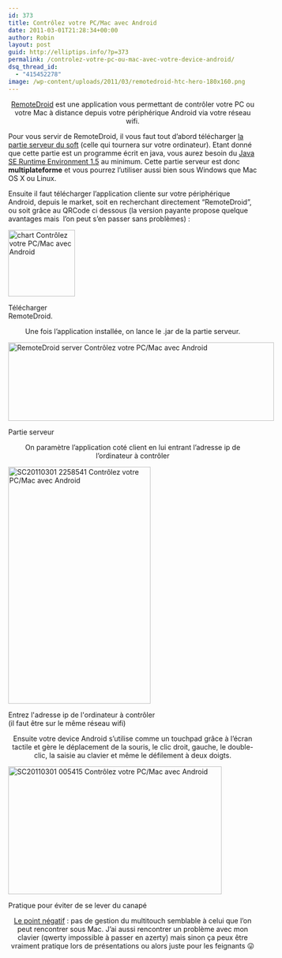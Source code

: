 ```yaml
---
id: 373
title: Contrôlez votre PC/Mac avec Android
date: 2011-03-01T21:28:34+00:00
author: Robin
layout: post
guid: http://elliptips.info/?p=373
permalink: /controlez-votre-pc-ou-mac-avec-votre-device-android/
dsq_thread_id:
  - "415452278"
image: /wp-content/uploads/2011/03/remotedroid-htc-hero-180x160.png
---
```

<p style="text-align: center;">
  <a title="Site RemoteDroid" href="http://www.remotedroid.net/">RemoteDroid</a> est une application vous permettant de contrôler votre PC ou votre Mac à distance depuis votre périphérique Android via votre réseau wifi.
</p>

<p style="text-align: left;">
  Pour vous servir de RemoteDroid, il vous faut tout d&#8217;abord télécharger <a title="RemoteDroid download" href="http://www.remotedroid.net/">la partie serveur du soft</a> (celle qui tournera sur votre ordinateur). Etant donné que cette partie est un programme écrit en java, vous aurez besoin du <a href="http://www.java.com/en/download/manual.jsp">Java SE Runtime Environment 1.5</a> au minimum. Cette partie serveur est donc <strong>multiplateforme</strong> et vous pourrez l&#8217;utiliser aussi bien sous Windows que Mac OS X ou Linux.
</p>

<p style="text-align: left;">
  Ensuite il faut télécharger l&#8217;application cliente sur votre périphérique Android, depuis le market, soit en recherchant directement &#8220;RemoteDroid&#8221;, ou soit grâce au QRCode ci dessous (la version payante propose quelque avantages mais  l&#8217;on peut s&#8217;en passer sans problèmes) :
</p>

<div id="attachment_381" style="width: 145px" class="wp-caption aligncenter">
  <a href="http://elliptips.info/wp-content/uploads/2011/03/chart.png"><img class="size-full wp-image-381" title="Remote Droid Market" src="http://elliptips.info/wp-content/uploads/2011/03/chart.png" alt="chart Contrôlez votre PC/Mac avec Android" width="135" height="135" /></a>
  
  <p class="wp-caption-text">
    Télécharger RemoteDroid.
  </p>
</div>

<p style="text-align: center;">
  Une fois l&#8217;application installée, on lance le .jar de la partie serveur.
</p>

<div id="attachment_385" style="width: 548px" class="wp-caption aligncenter">
  <a href="http://elliptips.info/wp-content/uploads/2011/03/RemoteDroid-server.png"><img class="size-full wp-image-385" title="RemoteDroid-server" src="http://elliptips.info/wp-content/uploads/2011/03/RemoteDroid-server.png" alt="RemoteDroid server Contrôlez votre PC/Mac avec Android" width="538" height="159" srcset="http://elliptips.info/wp-content/uploads/2011/03/RemoteDroid-server.png 538w, http://elliptips.info/wp-content/uploads/2011/03/RemoteDroid-server-300x88.png 300w" sizes="(max-width: 538px) 100vw, 538px" /></a>
  
  <p class="wp-caption-text">
    Partie serveur
  </p>
</div>

<p style="text-align: center;">
  On paramètre l&#8217;application coté client en lui entrant l&#8217;adresse ip de l&#8217;ordinateur à contrôler
</p>

<div id="attachment_388" style="width: 298px" class="wp-caption aligncenter">
  <a href="http://elliptips.info/wp-content/uploads/2011/03/SC20110301-2258541.png"><img class="size-full wp-image-388 " title="RemoteDroid-conf" src="http://elliptips.info/wp-content/uploads/2011/03/SC20110301-2258541.png" alt="SC20110301 2258541 Contrôlez votre PC/Mac avec Android" width="288" height="480" srcset="http://elliptips.info/wp-content/uploads/2011/03/SC20110301-2258541.png 480w, http://elliptips.info/wp-content/uploads/2011/03/SC20110301-2258541-180x300.png 180w" sizes="(max-width: 288px) 100vw, 288px" /></a>
  
  <p class="wp-caption-text">
    Entrez l'adresse ip de l'ordinateur à contrôler (il faut être sur le même réseau wifi)
  </p>
</div>

<p style="text-align: center;">
  Ensuite votre device Android s&#8217;utilise comme un touchpad grâce à l&#8217;écran tactile et gère le déplacement de la souris, le clic droit, gauche, le double-clic, la saisie au clavier et même le défilement à deux doigts.
</p>

<div id="attachment_389" style="width: 442px" class="wp-caption aligncenter">
  <a href="http://elliptips.info/wp-content/uploads/2011/03/SC20110301-005415.png"><img class="size-full wp-image-389  " title="RemoteDroid-ui" src="http://elliptips.info/wp-content/uploads/2011/03/SC20110301-005415.png" alt="SC20110301 005415 Contrôlez votre PC/Mac avec Android" width="432" height="259" srcset="http://elliptips.info/wp-content/uploads/2011/03/SC20110301-005415.png 800w, http://elliptips.info/wp-content/uploads/2011/03/SC20110301-005415-300x180.png 300w" sizes="(max-width: 432px) 100vw, 432px" /></a>
  
  <p class="wp-caption-text">
    Pratique pour éviter de se lever du canapé
  </p>
</div>

<p style="text-align: center;">
  <span style="text-decoration: underline;">Le point négatif</span> : pas de gestion du multitouch semblable à celui que l&#8217;on peut rencontrer sous Mac. J&#8217;ai aussi rencontrer un problème avec mon clavier (qwerty impossible à passer en azerty) mais sinon ça peux être vraiment pratique lors de présentations ou alors juste pour les feignants 😛
</p>